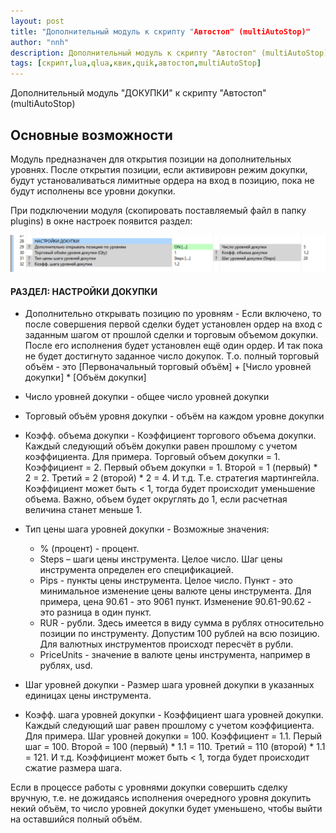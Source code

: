 ```yaml
---
layout: post
title: "Дополнительный модуль к скрипту "Автостоп" (multiAutoStop)"
author: "nnh"
description: Дополнительный модуль к скрипту "Автостоп" (multiAutoStop).
tags: [скрипт,lua,qlua,квик,quik,автостоп,multiAutoStop]
---
```


Дополнительный модуль "ДОКУПКИ" к скрипту "Автостоп" (multiAutoStop)

##	Основные возможности

Модуль предназначен для открытия позиции на дополнительных уровнях. После открытия позиции, если активировн режим докупки, будут установаливаться лимитные ордера на вход в позицию, пока не будут исполнены все уровни докупки.

При подключении модуля (скопировать поставляемый файл в папку plugins) в окне настроек появится раздел:

![](/assets/images/plugins/open_steps.PNG)


 #### РАЗДЕЛ: НАСТРОЙКИ ДОКУПКИ

   - Дополнительно открывать позицию по уровням - Если включено, то после совершения первой сделки будет установлен ордер на вход с заданным шагом от прошлой сделки и торговым объемом докупки.
        После его исполнения будет установлен ещё один ордер. И так пока не будет достигнуто заданное число докупок.
        Т.о. полный торговый объём - это [Первоначальный торговый объём] + [Число уровней докупки]    * [Объём докупки]
   - Число уровней докупки - общее число уровней докупки
   - Торговый объём уровня докупки - объём на каждом уровне докупки
   - Коэфф. объема докупки - Коэффициент торгового объема докупки. Каждый следующий объём докупки равен прошлому с учетом коэффициента.
        Для примера. Торговый объем докупки = 1. Коэффициент = 2. Первый объем докупки = 1.
        Второй = 1 (первый)     *  2 = 2.
        Третий = 2 (второй)     *  2 = 4. И т.д. Т.е. стратегия мартингейла.
        Коэффициент может быть < 1, тогда будет происходит уменьшение объема.
        Важно, объем будет округлять до 1, если расчетная величина станет меньше 1.
   - Тип цены шага уровней докупки - Возможные значения:
        *  % (процент) - процент.
        *  Steps – шаги цены инструмента. Целое число. Шаг цены инструмента определен его спецификацией.
        *  Pips - пункты цены инструмента. Целое число. Пункт - это минимальное изменение цены валюте цены инструмента. Для примера, цена 90.61 - это 9061 пункт. Изменение 90.61-90.62 - это разница в один пункт.
        *  RUR - рубли. Здесь имеется в виду сумма в рублях относительно позиции по инструменту. Допустим 100 рублей на всю позицию. Для валютных инструментов происходт пересчёт в рубли.
        *  PriceUnits - значение в валюте цены инструмента, например в рублях, usd.

   - Шаг уровней докупки - Размер шага уровней докупки в указанных единицах цены инструмента.
   - Коэфф. шага уровней докупки - Коэффициент шага уровней докупки. Каждый следующий шаг равен прошлому с учетом коэффициента.
        Для примера. Шаг уровней докупки = 100. Коэффициент = 1.1. Перый шаг = 100.
        Второй = 100 (первый)     *  1.1 = 110.
        Третий = 110 (второй)     *  1.1 = 121. И т.д.
        Коэффициент может быть < 1, тогда будет происходит сжатие размера шага.

Если в процессе работы с уровнями докупки совершить сделку вручную, т.е. не дожидаясь исполнения очередного уровня докупить некий объём, то число уровней докупки будет уменьшено, чтобы выйти на оставшийся полный объём.

